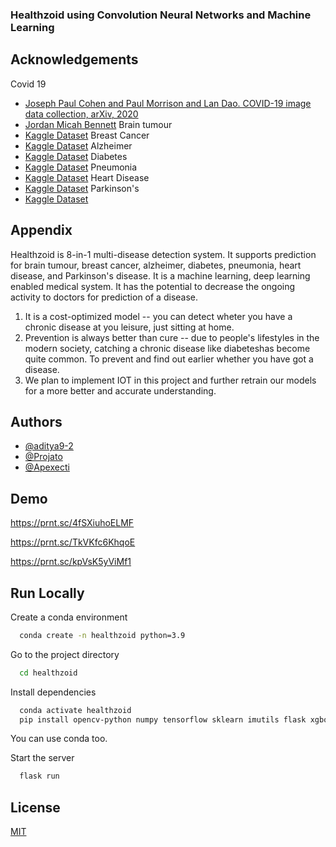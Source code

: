 ### Healthzoid using Convolution Neural Networks and Machine Learning



## Acknowledgements

Covid 19

- [Joseph Paul Cohen and Paul Morrison and Lan Dao. COVID-19 image data collection, arXiv, 2020](https://github.com/ieee8023/covid-chestxray-dataset)
- [Jordan Micah Bennett](https://github.com/JordanMicahBennett/SMART-CT-SCAN_BASED-COVID19_VIRUS_DETECTOR/)
  Brain tumour
- [Kaggle Dataset](https://www.kaggle.com/code/ucrkmveri/brain-tumour-detection-using-vgg16/data)
  Breast Cancer
- [Kaggle Dataset](https://www.kaggle.com/datasets/yasserh/breast-cancer-dataset)
  Alzheimer
- [Kaggle Dataset](https://www.kaggle.com/datasets/sachinkumar413/alzheimer-mri-dataset)
  Diabetes
- [Kaggle Dataset](https://www.kaggle.com/datasets/mathchi/diabetes-data-set)
  Pneumonia
- [Kaggle Dataset](https://www.kaggle.com/code/amyjang/tensorflow-pneumonia-classification-on-x-rays/)
  Heart Disease
- [Kaggle Dataset](https://www.kaggle.com/datasets/johnsmith88/heart-disease-dataset)
  Parkinson's
- [Kaggle Dataset](https://www.kaggle.com/datasets/vikasukani/parkinsons-disease-data-set)

## Appendix

Healthzoid is 8-in-1 multi-disease detection system. It supports prediction for brain tumour, breast cancer, alzheimer, diabetes, pneumonia, heart disease, and Parkinson's disease.
It is a machine learning, deep learning enabled medical system. It has the potential to decrease the ongoing activity to doctors for prediction of a disease.

1. It is a cost-optimized model -- you can detect wheter you have a chronic disease at you leisure, just sitting at home.
2. Prevention is always better than cure -- due to people's lifestyles in the modern society, catching a chronic disease like diabeteshas become quite common. To prevent and find out earlier whether you have got a disease.
3. We plan to implement IOT in this project and further retrain our models for a more better and accurate understanding.

## Authors

- [@aditya9-2](https://github.com/aditya9-2)
- [@Projato](https://github.com/Projato)
- [@Apexecti](https://github.com/apexecti)

## Demo

https://prnt.sc/4fSXiuhoELMF

https://prnt.sc/TkVKfc6KhqoE

https://prnt.sc/kpVsK5yViMf1

## Run Locally

Create a conda environment

```bash
  conda create -n healthzoid python=3.9
```

Go to the project directory

```bash
  cd healthzoid
```

Install dependencies

```bash
  conda activate healthzoid
  pip install opencv-python numpy tensorflow sklearn imutils flask xgboost
```

You can use conda too.

Start the server

```bash
  flask run
```
## License

[MIT](https://choosealicense.com/licenses/mit/)
